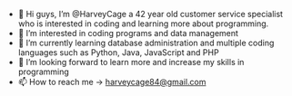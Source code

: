 - 👋 Hi guys, I’m @HarveyCage a 42 year old customer service specialist who is interested in coding and learning more about programming.
- 👀 I’m interested in coding programs and data management
- 🌱 I’m currently learning database administration and multiple coding languages such as Python, Java, JavaScript and PHP
- 💞️ I’m looking forward to learn more and increase my skills in programming
- 📫 How to reach me -> harveycage84@gmail.com 

<!---
HarveyCage/HarveyCage is a ✨ special ✨ repository because its `ABOUTME.md` (this file) appears on your GitHub profile.
You can click the Preview link to take a look at your changes.
--->

